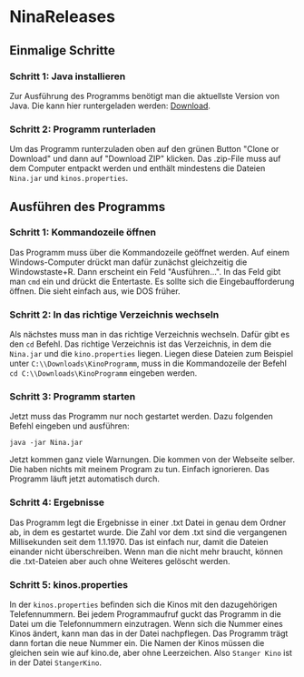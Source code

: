# NinaReleases

## Einmalige Schritte
### Schritt 1: Java installieren
Zur Ausführung des Programms benötigt man die aktuellste Version von Java.
Die kann hier runtergeladen werden: [Download](https://www.java.com/de/).

### Schritt 2: Programm runterladen
Um das Programm runterzuladen oben auf den grünen Button "Clone or Download" und dann auf "Download ZIP" klicken.
Das .zip-File muss auf dem Computer entpackt werden und enthält mindestens die Dateien `Nina.jar` und `kinos.properties`.

## Ausführen des Programms
### Schritt 1: Kommandozeile öffnen
Das Programm muss über die Kommandozeile geöffnet werden. Auf einem Windows-Computer drückt man dafür zunächst gleichzeitig die Windowstaste+R.
Dann erscheint ein Feld "Ausführen...". In das Feld gibt man `cmd` ein und drückt die Entertaste. Es sollte sich die Eingebaufforderung öffnen.
Die sieht einfach aus, wie DOS früher.

### Schritt 2: In das richtige Verzeichnis wechseln
Als nächstes muss man in das richtige Verzeichnis wechseln. Dafür gibt es den `cd` Befehl. Das richtige Verzeichnis ist das Verzeichnis, in dem
die `Nina.jar` und die `kino.properties` liegen. Liegen diese Dateien zum Beispiel unter `C:\\Downloads\KinoProgramm`, muss in die Kommandozeile der Befehl `cd C:\\Downloads\KinoProgramm` eingeben werden.

### Schritt 3: Programm starten
Jetzt muss das Programm nur noch gestartet werden. Dazu folgenden Befehl eingeben und ausführen:
```
java -jar Nina.jar
```
Jetzt kommen ganz viele Warnungen. Die kommen von der Webseite selber. Die haben nichts mit meinem Program zu tun. Einfach ignorieren. Das Programm läuft jetzt automatisch durch.

### Schritt 4: Ergebnisse
Das Programm legt die Ergebnisse in einer .txt Datei in genau dem Ordner ab, in dem es gestartet wurde. Die Zahl vor dem .txt sind die vergangenen Millisekunden seit dem 1.1.1970. Das ist einfach nur, damit die Dateien einander nicht überschreiben. Wenn man die nicht mehr braucht, können die .txt-Dateien aber auch ohne Weiteres gelöscht werden.

### Schritt 5: kinos.properties
In der `kinos.properties` befinden sich die Kinos mit den dazugehörigen Telefennummern. Bei jedem Programmaufruf guckt das Programm in die Datei um die Telefonnummern einzutragen. Wenn sich die Nummer eines Kinos ändert, kann man das in der Datei nachpflegen. Das Programm trägt dann fortan die neue Nummer ein. Die Namen der Kinos müssen die gleichen sein wie auf kino.de, aber ohne Leerzeichen. Also `Stanger Kino` ist in der Datei `StangerKino`.
